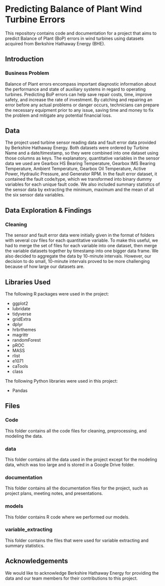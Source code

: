# Predicting Balance of Plant Wind Turbine Errors 

This repository contains code and documentation for a project that aims to predict Balance of Plant (BoP) errors in wind turbines using datasets acquired from Berkshire Hathaway Energy (BHE).

## Introduction
### Business Problem
Balance of Plant errors encompass important diagnostic information about the performance and state of auxiliary systems in regard to operating turbines. Predicting BoP errors can help save repair costs, time, improve safety, and increase the rate of investment. By catching and repairing an error before any actual problems or danger occurs, technicians can prepare the necessary equipment prior to any issue, saving time and money to fix the problem and mitigate any potential financial loss.

## Data
The project used turbine sensor reading data and fault error data provided by Berkshire Hathaway Energy. Both datasets were ordered by Turbine Name and a date/timestamp, so they were combined into one dataset using those columns as keys. The explanatory, quantitative variables in the sensor data we used are Gearbox HS Bearing Temperature, Gearbox IMS Bearing Temperature, Ambient Temperature, Gearbox Oil Temperature, Active Power, Hydraulic Pressure, and Generator RPM. In the fault error dataset, it contained the fault code/type, which we transformed into binary dummy variables for each unique fault code. We also included summary statistics of the sensor data by extracting the minimum, maximum and the mean of all the six sensor data variables.

## Data Exploration & Findings
### Cleaning
The sensor and fault error data were initially given in the format of folders with several csv files for each quantitative variable. To make this useful, we had to merge the set of files for each variable into one dataset, then merge the variable datasets together by timestamp into one bigger data frame. We also decided to aggregate the data by 10-minute intervals. However, our decision to do small, 10-minute intervals proved to be more challenging because of how large our datasets are.

## Libraries Used
The following R packages were used in the project:

- ggplot2
- lubridate
- tidyverse
- gridExtra
- dplyr
- hrbrthemes
- magrittr
- randomForest
- pROC
- MASS
- rlist
- e1071
- caTools
- class

The following Python libraries were used in this project:

- Pandas
 
## Files

### Code
This folder contains all the code files for cleaning, preprocessing, and modeling the data.

### data
This folder contains all the data used in the project except for the modeling data, which was too large and is stored in a Google Drive folder.

### documentation
This folder contains all the documentation files for the project, such as project plans, meeting notes, and presentations.

### models
This folder contains R code where we performed our models.

### variable_extracting
This folder contains the files that were used for variable extracting and summary statistics.


## Acknowledgements
We would like to acknowledge Berkshire Hathaway Energy for providing the data and our team members for their contributions to this project.
